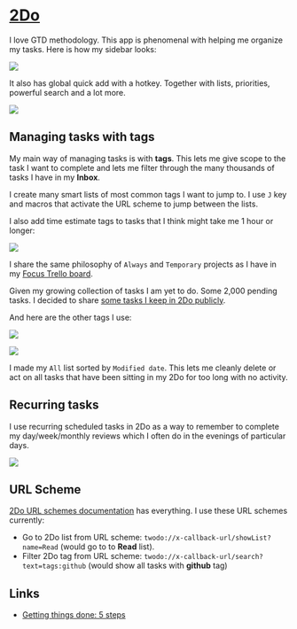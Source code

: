 # [2Do](https://www.2doapp.com/)

I love GTD methodology. This app is phenomenal with helping me organize my tasks. Here is how my sidebar looks:

![](https://i.imgur.com/Rnxd5ti.png)

It also has global quick add with a hotkey. Together with lists, priorities, powerful search and a lot more.

![](https://i.imgur.com/b9lGFs0.png)

## Managing tasks with tags

My main way of managing tasks is with **tags**. This lets me give scope to the task I want to complete and lets me filter through the many thousands of tasks I have in my **Inbox**.

I create many smart lists of most common tags I want to jump to. I use `J` key and macros that activate the URL scheme to jump between the lists.

I also add time estimate tags to tasks that I think might take me 1 hour or longer:

![](https://i.imgur.com/Zhuqn1a.png)

I share the same philosophy of `Always` and `Temporary` projects as I have in my [Focus Trello board](../../focusing/focusing.md).

Given my growing collection of tasks I am yet to do. Some 2,000 pending tasks. I decided to share [some tasks I keep in 2Do publicly](../../other/2do-tasks.md).

And here are the other tags I use:

![](https://i.imgur.com/Vr3IY83.png)

![](https://i.imgur.com/IZAkk6r.png)

I made my `All` list sorted by `Modified date`. This lets me cleanly delete or act on all tasks that have been sitting in my 2Do for too long with no activity.

## Recurring tasks

I use recurring scheduled tasks in 2Do as a way to remember to complete my day/week/monthly reviews which I often do in the evenings of particular days.

![](https://i.imgur.com/aGffg1d.png)

## URL Scheme

[2Do URL schemes documentation](https://www.2doapp.com/kb/article/url-schemes.html) has everything. I use these URL schemes currently:

- Go to 2Do list from URL scheme: `twodo://x-callback-url/showList?name=Read` (would go to to **Read** list).
- Filter 2Do tag from URL scheme: `twodo://x-callback-url/search?text=tags:github` (would show all tasks with **github** tag)

## Links

- [Getting things done: 5 steps](http://gettingthingsdone.com/fivesteps/)
